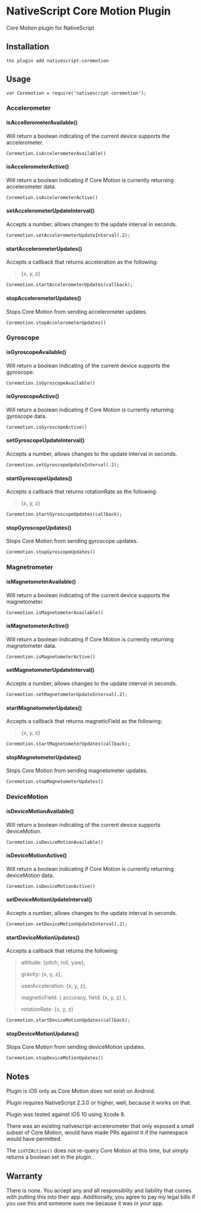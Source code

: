# NativeScript Core Motion Plugin
Core Motion plugin for NativeScript

## Installation
```
tns plugin add nativescript-coremotion
```

## Usage
```
var Coremotion = require('nativescript-coremotion');
```
### Accelerometer
#### isAccellerometerAvailable()
Will return a boolean indicating of the current device supports the accelerometer.

```
Coremotion.isAccelerometerAvailable()
```
#### isAccelerometerActive()
Will return a boolean indicating if Core Motion is currently returning accelerometer data.

```
Coremotion.isAccelerometerActive()
```
#### setAccelerometerUpdateInterval()
Accepts a number, allows changes to the update interval in seconds.

```
Coremotion.setAccelerometerUpdateInterval(.2);
```
#### startAccelerometerUpdates()
Accepts a callback that returns acceleration as the following:
> {x, y, z}

```
Coremotion.startAccelerometerUpdates(callback);
```
#### stopAccelerometerUpdates()
Stops Core Motion from sending accelerometer updates.

```
Coremotion.stopAccelerometerUpdates()
```
### Gyroscope
#### isGyroscopeAvailable()
Will return a boolean indicating of the current device supports the gyroscope.

```
Coremotion.isGyroscopeAvailable()
```
#### isGyroscopeActive()
Will return a boolean indicating if Core Motion is currently returning gyroscope data.

```
Coremotion.isGyroscopeActive()
```
#### setGyroscopeUpdateInterval()
Accepts a number, allows changes to the update interval in seconds.

```
Coremotion.setGyroscopeUpdateInterval(.2);
```
#### startGyroscopeUpdates()
Accepts a callback that returns rotationRate as the following:
> {x, y, z}


```
Coremotion.startGyroscopeUpdates(callback);
```
#### stopGyroscopeUpdates()
Stops Core Motion from sending gyroscope updates.

```
Coremotion.stopGyroscopeUpdates()
```
### Magnetrometer
#### isMagnetometerAvailable()
Will return a boolean indicating of the current device supports the magnetometer.

```
Coremotion.isMagnetometerAvailable()
```
#### isMagnetometerActive()
Will return a boolean indicating if Core Motion is currently returning magnetometer data.

```
Coremotion.isMagnetometerActive()
```
#### setMagnetometerUpdateInterval()
Accepts a number, allows changes to the update interval in seconds.

```
Coremotion.setMagnetometerUpdateInterval(.2);
```
#### startMagnetometerUpdates()
Accepts a callback that returns magneticField as the following:
> {x, y, z}


```
Coremotion.startMagnetometerUpdates(callback);
```
#### stopMagnetometerUpdates()
Stops Core Motion from sending magnetometer updates.

```
Coremotion.stopMagnetometerUpdates()
```
### DeviceMotion
#### isDeviceMotionAvailable()
Will return a boolean indicating of the current device supports deviceMotion.

```
Coremotion.isDeviceMotionAvailable()
```
#### isDeviceMotionActive()
Will return a boolean indicating if Core Motion is currently returning deviceMotion data.

```
Coremotion.isDeviceMotionActive()
```
#### setDeviceMotionUpdateInterval()
Accepts a number, allows changes to the update interval in seconds.

```
Coremotion.setDeviceMotionUpdateInterval(.2);
```
#### startDeviceMotionUpdates()
Accepts a callback that returns the following:
> attitude: {pitch, roll, yaw},
> 
> gravity: {x, y, z},
> 
> userAcceleration: {x, y, z},
> 
> magneticField: {
  accuracy,
  field: {x, y, z}
},

>rotationRate: {x, y, z}

```
Coremotion.startDeviceMotionUpdates(callback);
```
#### stopDeviceMotionUpdates()
Stops Core Motion from sending deviceMotion updates.

```
Coremotion.stopDeviceMotionUpdates()
```

## Notes
Plugin is iOS only as Core Motion does not exist on Android.

Plugin requires NativeScript 2.3.0 or higher, well, because it works on that.

Plugin was tested against iOS 10 using Xcode 8.

There was an existing nativescript-accelerometer that only exposed a small subset of Core Motion, would have made PRs against it if the namespace would have permitted.

The ```isXYZActive()``` does not re-query Core Motion at this time, but simply returns a boolean set in the plugin.

## Warranty

There is none. You accept any and all responsiblity and liability that comes with putting this into their app. Additionally, you agree to pay my legal bills if you use this and someone sues me because it was in your app.